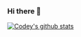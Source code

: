 ### Hi there 👋
[![Codey's github stats](https://github-readme-stats.vercel.app/api?username=codeyavixi&hide=stars,prs,issues,contribs&count_private=true)](https://github.com/anuraghazra/github-readme-stats)
<!--
**codeyavixi/codeyavixi** is a ✨ _special_ ✨ repository because its `README.md` (this file) appears on your GitHub profile.

Here are some ideas to get you started:

- 🔭 I’m currently working on ...
- 🌱 I’m currently learning ...
- 👯 I’m looking to collaborate on ...
- 🤔 I’m looking for help with ...
- 💬 Ask me about ...
- 📫 How to reach me: ...
- 😄 Pronouns: ...
- ⚡ Fun fact: ...
-->
